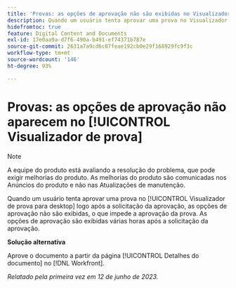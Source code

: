 ```yaml
---
title: 'Provas: as opções de aprovação não são exibidas no Visualizador de provas'
description: Quando um usuário tenta aprovar uma prova no Visualizador de provas para desktop logo após a solicitação da aprovação, as opções de aprovação não são exibidas, o que impede a aprovação da prova. As opções de aprovação são exibidas várias horas após a solicitação da aprovação.
hidefromtoc: true
feature: Digital Content and Documents
exl-id: 17e0aa9a-d7f6-490a-b491-ef74371b787e
source-git-commit: 2631a7a9cd6c07feae192cb0e29f168929fc9f3c
workflow-type: tm+mt
source-wordcount: '146'
ht-degree: 93%

---
```


# Provas: as opções de aprovação não aparecem no [!UICONTROL Visualizador de prova]

>[!NOTE]
>
>A equipe do produto está avaliando a resolução do problema, que pode exigir melhorias do produto. As melhorias do produto são comunicadas nos Anúncios do produto e não nas Atualizações de manutenção.

Quando um usuário tenta aprovar uma prova no [!UICONTROL Visualizador de prova para desktop] logo após a solicitação da aprovação, as opções de aprovação não são exibidas, o que impede a aprovação da prova. As opções de aprovação são exibidas várias horas após a solicitação da aprovação.

**Solução alternativa**

Aprove o documento a partir da página [!UICONTROL Detalhes do documento] no [!DNL Workfront].

_Relatado pela primeira vez em 12 de junho de 2023._
